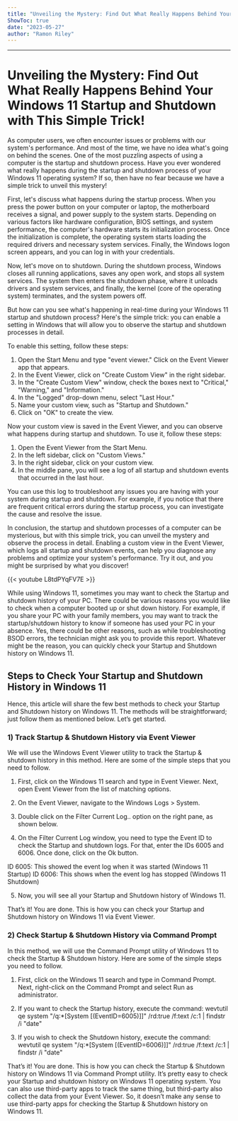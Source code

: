 ```yaml
---
title: "Unveiling the Mystery: Find Out What Really Happens Behind Your Windows 11 Startup and Shutdown with This Simple Trick!"
ShowToc: true 
date: "2023-05-27"
author: "Ramon Riley"
---
```

*****
# Unveiling the Mystery: Find Out What Really Happens Behind Your Windows 11 Startup and Shutdown with This Simple Trick!

As computer users, we often encounter issues or problems with our system's performance. And most of the time, we have no idea what's going on behind the scenes. One of the most puzzling aspects of using a computer is the startup and shutdown process. Have you ever wondered what really happens during the startup and shutdown process of your Windows 11 operating system? If so, then have no fear because we have a simple trick to unveil this mystery!

First, let's discuss what happens during the startup process. When you press the power button on your computer or laptop, the motherboard receives a signal, and power supply to the system starts. Depending on various factors like hardware configuration, BIOS settings, and system performance, the computer's hardware starts its initialization process. Once the initialization is complete, the operating system starts loading the required drivers and necessary system services. Finally, the Windows logon screen appears, and you can log in with your credentials.

Now, let's move on to shutdown. During the shutdown process, Windows closes all running applications, saves any open work, and stops all system services. The system then enters the shutdown phase, where it unloads drivers and system services, and finally, the kernel (core of the operating system) terminates, and the system powers off.

But how can you see what's happening in real-time during your Windows 11 startup and shutdown process? Here's the simple trick: you can enable a setting in Windows that will allow you to observe the startup and shutdown processes in detail.

To enable this setting, follow these steps:

1. Open the Start Menu and type "event viewer." Click on the Event Viewer app that appears.
2. In the Event Viewer, click on "Create Custom View" in the right sidebar.
3. In the "Create Custom View" window, check the boxes next to "Critical," "Warning," and "Information."
4. In the "Logged" drop-down menu, select "Last Hour."
5. Name your custom view, such as "Startup and Shutdown."
6. Click on "OK" to create the view.

Now your custom view is saved in the Event Viewer, and you can observe what happens during startup and shutdown. To use it, follow these steps:

1. Open the Event Viewer from the Start Menu.
2. In the left sidebar, click on "Custom Views."
3. In the right sidebar, click on your custom view.
4. In the middle pane, you will see a log of all startup and shutdown events that occurred in the last hour.

You can use this log to troubleshoot any issues you are having with your system during startup and shutdown. For example, if you notice that there are frequent critical errors during the startup process, you can investigate the cause and resolve the issue.

In conclusion, the startup and shutdown processes of a computer can be mysterious, but with this simple trick, you can unveil the mystery and observe the process in detail. Enabling a custom view in the Event Viewer, which logs all startup and shutdown events, can help you diagnose any problems and optimize your system's performance. Try it out, and you might be surprised by what you discover!

{{< youtube L8tdPYqFV7E >}} 



While using Windows 11, sometimes you may want to check the Startup and shutdown history of your PC. There could be various reasons you would like to check when a computer booted up or shut down history. For example, if you share your PC with your family members, you may want to track the startup/shutdown history to know if someone has used your PC in your absence.
Yes, there could be other reasons, such as while troubleshooting BSOD errors, the technician might ask you to provide this report. Whatever might be the reason, you can quickly check your Startup and Shutdown history on Windows 11.

 
## Steps to Check Your Startup and Shutdown History in Windows 11


Hence, this article will share the few best methods to check your Startup and Shutdown history on Windows 11. The methods will be straightforward; just follow them as mentioned below. Let’s get started.

 
### 1) Track Startup & Shutdown History via Event Viewer


We will use the Windows Event Viewer utility to track the Startup & shutdown history in this method. Here are some of the simple steps that you need to follow.
1. First, click on the Windows 11 search and type in Event Viewer. Next, open Event Viewer from the list of matching options.

2. On the Event Viewer, navigate to the Windows Logs > System.

3. Double click on the Filter Current Log.. option on the right pane, as shown below.

4. On the Filter Current Log window, you need to type the Event ID to check the Startup and shutdown logs. For that, enter the IDs 6005 and 6006. Once done, click on the Ok button.


 

ID 6005: This showed the event log when it was started (Windows 11 Startup)
ID 6006: This shows when the event log has stopped (Windows 11 Shutdown)



5. Now, you will see all your Startup and Shutdown history of Windows 11.

That’s it! You are done. This is how you can check your Startup and Shutdown history on Windows 11 via Event Viewer.

 
### 2) Check Startup & Shutdown History via Command Prompt


In this method, we will use the Command Prompt utility of Windows 11 to check the Startup & Shutdown history. Here are some of the simple steps you need to follow.
1. First, click on the Windows 11 search and type in Command Prompt. Next, right-click on the Command Prompt and select Run as administrator.

2. If you want to check the Startup history, execute the command:
wevtutil qe system "/q:*[System [(EventID=6005)]]" /rd:true /f:text /c:1 | findstr /i "date"

3. If you wish to check the Shutdown history, execute the command:
wevtutil qe system "/q:*[System [(EventID=6006)]]" /rd:true /f:text /c:1 | findstr /i "date"

That’s it! You are done. This is how you can check the Startup & Shutdown history on Windows 11 via Command Prompt utility.
It’s pretty easy to check your Startup and shutdown history on Windows 11 operating system. You can also use third-party apps to track the same thing, but third-party also collect the data from your Event Viewer. So, it doesn’t make any sense to use third-party apps for checking the Startup & Shutdown history on Windows 11.





